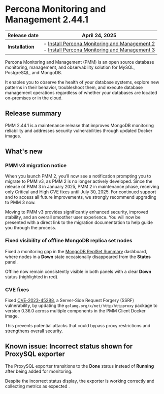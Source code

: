 # Percona Monitoring and Management 2.44.1

| **Release date** | April 24, 2025 |
|------------------|---------------|
| **Installation** | - [Install Percona Monitoring and Management 2](../quickstart/index.md)  <br> - [Install Percona Monitoring and Management 3](https://per.co.na/pmm/quickstart) |


Percona Monitoring and Management (PMM) is an open source database monitoring, management, and observability solution for MySQL, PostgreSQL, and MongoDB.

It enables you to observe the health of your database systems, explore new patterns in their behavior, troubleshoot them, and execute database management operations regardless of whether your databases are located on-premises or in the cloud.

## Release summary

PMM 2.44.1 is a maintenance release that improves MongoDB monitoring reliability and addresses security vulnerabilities through updated Docker images.

## What's new

### PMM v3 migration notice

When you launch PMM 2, you’ll now see a notification prompting you to migrate to PMM v3, as PMM 2 is no longer actively developed.  Since the release of PMM 3 in January 2025, PMM 2 in maintenance phase, receiving only Critical and High CVE fixes until July 30, 2025. For continued support and to access all future improvements, we strongly recommend upgrading to PMM 3 now.

Moving to PMM v3 provides significantly enhanced security, improved stability, and an overall smoother user experience. You will now be presented with a direct link to the migration documentation to help guide you through the process.


### Fixed visibility of offline MongoDB replica set nodes

Fixed a monitoring gap in the [MongoDB ReplSet Summary](../details/dashboards/dashboard-replsetsummary.md) dashboard, where nodes in a **Down** state occasionally disappeared from the **States** panel.

Offline now remain consistently visible in both panels with a clear **Down** status (highlighted in red).

### CVE fixes

Fixed [CVE-2023-45288](https://security.snyk.io/vuln/SNYK-GOLANG-GOLANGORGXNETHTTPHTTPPROXY-9058601), a Server-Side Request Forgery (SSRF) vulnerability, by updating the `golang.org/x/net/http/httpproxy` package to version 0.36.0 across multiple components in the PMM Client Docker image. 

This prevents potential attacks that could bypass proxy restrictions and strengthens overall security. 

## Known issue: Incorrect status shown for ProxySQL exporter

The ProxySQL exporter transitions to the **Done** status instead of **Running** after being added for monitoring.

Despite the incorrect status display, the exporter is working correctly and collecting metrics as expected .